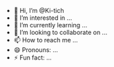 - 👋 Hi, I’m @Ki-tich
- 👀 I’m interested in ...
- 🌱 I’m currently learning ...
- 💞️ I’m looking to collaborate on ...
- 📫 How to reach me ...
- 😄 Pronouns: ...
- ⚡ Fun fact: ...

<!---
Ki-tich/Ki-tich is a ✨ special ✨ repository because its `README.md` (this file) appears on your GitHub profile.
You can click the Preview link to take a look at your changes.
--->
